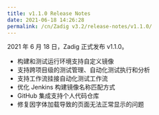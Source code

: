 ```yaml
---
title: v1.1.0 Release Notes
date: 2021-06-18 14:26:28
permalink: /cn/Zadig v3.2/release-notes/v1.1.0/
---
```


2021 年 6 月 18 日，Zadig 正式发布 v1.1.0。

- 构建和测试运行环境支持自定义镜像
- 支持跨项目级的测试管理、自动化测试执行和分析
- 支持工作流挂接自动化测试工作流
- 优化 Jenkins 构建镜像名称匹配方式
- GitHub 集成支持个人代码仓库
- 修复因字体加载导致的页面无法正常显示的问题